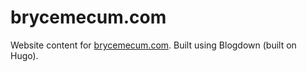 # brycemecum.com

Website content for [brycemecum.com](brycemecum.com).
Built using Blogdown (built on Hugo).
